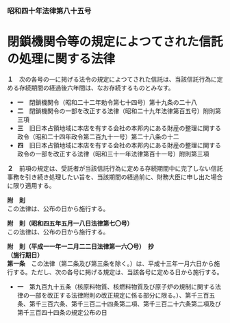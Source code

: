 ### 昭和四十年法律第八十五号  
# 閉鎖機関令等の規定によつてされた信託の処理に関する法律  
  
**１**　次の各号の一に掲げる法令の規定によつてされた信託は、当該信託行為に定める存続期間の経過後六年間は、なお存続するものとみなす。  
* **一**　閉鎖機関令（昭和二十二年勅令第七十四号）第十九条の二十八  
* **二**　閉鎖機関令の一部を改正する法律（昭和二十九年法律第百五号）附則第三項  
* **三**　旧日本占領地域に本店を有する会社の本邦内にある財産の整理に関する政令（昭和二十四年政令第二百九十一号）第二十八条の十二  
* **四**　旧日本占領地域に本店を有する会社の本邦内にある財産の整理に関する政令の一部を改正する法律（昭和三十一年法律第百十一号）附則第三項  
  
**２**　前項の規定は、受託者が当該信託行為に定める存続期間中に完了しない信託事務を引き続き処理したい旨を、当該期間の経過前に、財務大臣に申し出た場合に限り適用する。  
  
**附　則**  
この法律は、公布の日から施行する。  
  
**附　則（昭和四五年五月一八日法律第七〇号）**  
この法律は、公布の日から施行する。  
  
**附　則（平成一一年一二月二二日法律第一六〇号）　抄**  
**（施行期日）**  
**第一条**　この法律（第二条及び第三条を除く。）は、平成十三年一月六日から施行する。ただし、次の各号に掲げる規定は、当該各号に定める日から施行する。  
* **一**　第九百九十五条（核原料物質、核燃料物質及び原子炉の規制に関する法律の一部を改正する法律附則の改正規定に係る部分に限る。）、第千三百五条、第千三百六条、第千三百二十四条第二項、第千三百二十六条第二項及び第千三百四十四条の規定公布の日  
  
